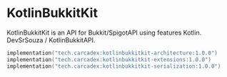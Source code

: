# KotlinBukkitKit
KotlinBukkitKit is an API for Bukkit/SpigotAPI using features Kotlin. DevSrSouza / KotlinBukkitAPI.


```kotlin
implementation("tech.carcadex:kotlinbukkitkit-architecture:1.0.0")
implementation("tech.carcadex:kotlinbukkitkit-extensions:1.0.0")
implementation("tech.carcadex:kotlinbukkitkit-serialization:1.0.0")
```